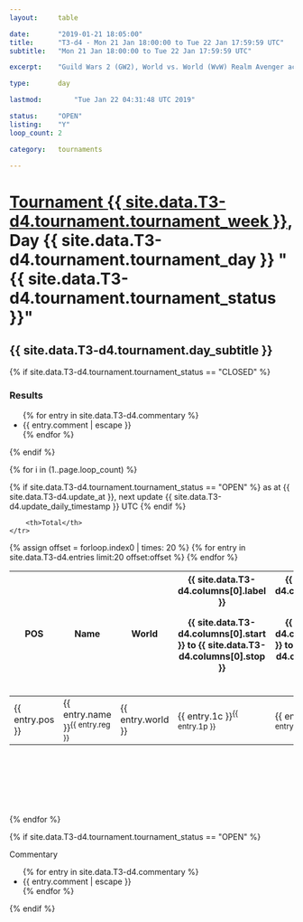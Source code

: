 ```yaml
---
layout: 	table

date: 		"2019-01-21 18:05:00"
title: 		"T3-d4 - Mon 21 Jan 18:00:00 to Tue 22 Jan 17:59:59 UTC"
subtitle: 	"Mon 21 Jan 18:00:00 to Tue 22 Jan 17:59:59 UTC"

excerpt:    "Guild Wars 2 (GW2), World vs. World (WvW) Realm Avenger achivement Tournament. \"Every Kill Counts\""

type:       day

lastmod: 		"Tue Jan 22 04:31:48 UTC 2019"

status:     "OPEN"
listing:    "Y"
loop_count: 2

category: 	tournaments

---
```

<div class="table_header">
    <h1><a href="{{ site.data.T3-d4.tournament.week_url }}">Tournament {{ site.data.T3-d4.tournament.tournament_week }}</a>, Day {{ site.data.T3-d4.tournament.tournament_day }} "{{ site.data.T3-d4.tournament.tournament_status }}"</h1>
    <h2>{{ site.data.T3-d4.tournament.day_subtitle }}</h2> 
</div>

{% if site.data.T3-d4.tournament.tournament_status == "CLOSED" %} 
<div class="commentary">
  <h3>Results</h3>
  <ul>
    {% for entry in site.data.T3-d4.commentary %}
    <li class="commentary_list">{{ entry.comment | escape }}</li>
    {% endfor %}
  </ul>
</div>
{% endif %}


{% for i in (1..page.loop_count) %}

{% if site.data.T3-d4.tournament.tournament_status == "OPEN" %} 
<span class="table_nextupdate">as at {{ site.data.T3-d4.update_at }}, next update {{ site.data.T3-d4.update_daily_timestamp }} UTC</span> 
{% endif %}

<table class="day_table">
  <colgroup>
    <col style="width:18px">
    <col style="width:55px">
    <col style="width:55px">
    <col style="width:12px">
    <col style="width:12px">
    <col style="width:12px">
    <col style="width:12px">
    <col style="width:12px">
    <col style="width:12px">
    <col style="width:12px">
    <col style="width:12px">
    <col style="width:12px">
    <col style="width:12px">
    <col style="width:12px">
    <col style="width:12px">
    <col style="width:12px">
    <col style="width:12px">
    <col style="width:12px">
    <col style="width:12px">
    <col style="width:12px">
    <col style="width:12px">
    <col style="width:12px">
    <col style="width:12px">
    <col style="width:12px">
    <col style="width:12px">
    <col style="width:12px">
    <col style="width:12px">
    <col style="width:18px">
  </colgroup>  
  <thead>
    <tr>
        <th>POS</th>
        <th class="AlignLeft">Name</th>
        <th class="AlignLeft">World</th>

<th><div class="label">{{ site.data.T3-d4.columns[0].label }}<p class="onhover">{{ site.data.T3-d4.columns[0].start }} to {{ site.data.T3-d4.columns[0].stop }}</p></div>​</th>
<th><div class="label">{{ site.data.T3-d4.columns[1].label }}<p class="onhover">{{ site.data.T3-d4.columns[1].start }} to {{ site.data.T3-d4.columns[1].stop }}</p></div>​</th>
<th><div class="label">{{ site.data.T3-d4.columns[2].label }}<p class="onhover">{{ site.data.T3-d4.columns[2].start }} to {{ site.data.T3-d4.columns[2].stop }}</p></div>​</th>
<th><div class="label">{{ site.data.T3-d4.columns[3].label }}<p class="onhover">{{ site.data.T3-d4.columns[3].start }} to {{ site.data.T3-d4.columns[3].stop }}</p></div>​</th>
<th><div class="label">{{ site.data.T3-d4.columns[4].label }}<p class="onhover">{{ site.data.T3-d4.columns[4].start }} to {{ site.data.T3-d4.columns[4].stop }}</p></div>​</th>
<th><div class="label">{{ site.data.T3-d4.columns[5].label }}<p class="onhover">{{ site.data.T3-d4.columns[5].start }} to {{ site.data.T3-d4.columns[5].stop }}</p></div>​</th>
<th><div class="label">{{ site.data.T3-d4.columns[6].label }}<p class="onhover">{{ site.data.T3-d4.columns[6].start }} to {{ site.data.T3-d4.columns[6].stop }}</p></div>​</th>
<th><div class="label">{{ site.data.T3-d4.columns[7].label }}<p class="onhover">{{ site.data.T3-d4.columns[7].start }} to {{ site.data.T3-d4.columns[7].stop }}</p></div>​</th>
<th><div class="label">{{ site.data.T3-d4.columns[8].label }}<p class="onhover">{{ site.data.T3-d4.columns[8].start }} to {{ site.data.T3-d4.columns[8].stop }}</p></div>​</th>
<th><div class="label">{{ site.data.T3-d4.columns[9].label }}<p class="onhover">{{ site.data.T3-d4.columns[9].start }} to {{ site.data.T3-d4.columns[9].stop }}</p></div>​</th>
<th><div class="label">{{ site.data.T3-d4.columns[10].label }}<p class="onhover">{{ site.data.T3-d4.columns[10].start }} to {{ site.data.T3-d4.columns[10].stop }}</p></div>​</th>

<th><div class="label">{{ site.data.T3-d4.columns[11].label }}<p class="onhover">{{ site.data.T3-d4.columns[11].start }} to {{ site.data.T3-d4.columns[11].stop }}</p></div>​</th>
<th><div class="label">{{ site.data.T3-d4.columns[12].label }}<p class="onhover">{{ site.data.T3-d4.columns[12].start }} to {{ site.data.T3-d4.columns[12].stop }}</p></div>​</th>
<th><div class="label">{{ site.data.T3-d4.columns[13].label }}<p class="onhover">{{ site.data.T3-d4.columns[13].start }} to {{ site.data.T3-d4.columns[13].stop }}</p></div>​</th>
<th><div class="label">{{ site.data.T3-d4.columns[14].label }}<p class="onhover">{{ site.data.T3-d4.columns[14].start }} to {{ site.data.T3-d4.columns[14].stop }}</p></div>​</th>
<th><div class="label">{{ site.data.T3-d4.columns[15].label }}<p class="onhover">{{ site.data.T3-d4.columns[15].start }} to {{ site.data.T3-d4.columns[15].stop }}</p></div>​</th>
<th><div class="label">{{ site.data.T3-d4.columns[16].label }}<p class="onhover">{{ site.data.T3-d4.columns[16].start }} to {{ site.data.T3-d4.columns[16].stop }}</p></div>​</th>
<th><div class="label">{{ site.data.T3-d4.columns[17].label }}<p class="onhover">{{ site.data.T3-d4.columns[17].start }} to {{ site.data.T3-d4.columns[17].stop }}</p></div>​</th>
<th><div class="label">{{ site.data.T3-d4.columns[18].label }}<p class="onhover">{{ site.data.T3-d4.columns[18].start }} to {{ site.data.T3-d4.columns[18].stop }}</p></div>​</th>
<th><div class="label">{{ site.data.T3-d4.columns[19].label }}<p class="onhover">{{ site.data.T3-d4.columns[19].start }} to {{ site.data.T3-d4.columns[19].stop }}</p></div>​</th>
<th><div class="label">{{ site.data.T3-d4.columns[20].label }}<p class="onhover">{{ site.data.T3-d4.columns[20].start }} to {{ site.data.T3-d4.columns[20].stop }}</p></div>​</th>

<th><div class="label">{{ site.data.T3-d4.columns[21].label }}<p class="onhover">{{ site.data.T3-d4.columns[21].start }} to {{ site.data.T3-d4.columns[21].stop }}</p></div>​</th>
<th><div class="label">{{ site.data.T3-d4.columns[22].label }}<p class="onhover">{{ site.data.T3-d4.columns[22].start }} to {{ site.data.T3-d4.columns[22].stop }}</p></div>​</th>
<th><div class="label">{{ site.data.T3-d4.columns[23].label }}<p class="onhover">{{ site.data.T3-d4.columns[23].start }} to {{ site.data.T3-d4.columns[23].stop }}</p></div>​</th>

        <th>Total</th>
    </tr>
  </thead>
  {% assign offset = forloop.index0 | times: 20 %}
<tbody>
{% for entry in site.data.T3-d4.entries limit:20 offset:offset %}
  <tr>
    <td class="pl{{ entry.pos }}">{{ entry.pos }}</td>
    <td class="AlignLeft">{{ entry.name }}<sup>{{ entry.reg }}</sup></td>
    <td class="AlignLeft">{{ entry.world }}</td>
    <td class="pl{{ entry.1p }}">{{ entry.1c }}<sup>{{ entry.1p }}</sup></td>
    <td class="pl{{ entry.2p }}">{{ entry.2c }}<sup>{{ entry.2p }}</sup></td>
    <td class="pl{{ entry.3p }}">{{ entry.3c }}<sup>{{ entry.3p }}</sup></td>
    <td class="pl{{ entry.4p }}">{{ entry.4c }}<sup>{{ entry.4p }}</sup></td>
    <td class="pl{{ entry.5p }}">{{ entry.5c }}<sup>{{ entry.5p }}</sup></td>
    <td class="pl{{ entry.6p }}">{{ entry.6c }}<sup>{{ entry.6p }}</sup></td>
    <td class="pl{{ entry.7p }}">{{ entry.7c }}<sup>{{ entry.7p }}</sup></td>
    <td class="pl{{ entry.8p }}">{{ entry.8c }}<sup>{{ entry.8p }}</sup></td>
    <td class="pl{{ entry.9p }}">{{ entry.9c }}<sup>{{ entry.9p }}</sup></td>
    <td class="pl{{ entry.10p }}">{{ entry.10c }}<sup>{{ entry.10p }}</sup></td>
    <td class="pl{{ entry.11p }}">{{ entry.11c }}<sup>{{ entry.11p }}</sup></td>
    <td class="pl{{ entry.12p }}">{{ entry.12c }}<sup>{{ entry.12p }}</sup></td>
    <td class="pl{{ entry.13p }}">{{ entry.13c }}<sup>{{ entry.13p }}</sup></td>
    <td class="pl{{ entry.14p }}">{{ entry.14c }}<sup>{{ entry.14p }}</sup></td>
    <td class="pl{{ entry.15p }}">{{ entry.15c }}<sup>{{ entry.15p }}</sup></td>
    <td class="pl{{ entry.16p }}">{{ entry.16c }}<sup>{{ entry.16p }}</sup></td>
    <td class="pl{{ entry.17p }}">{{ entry.17c }}<sup>{{ entry.17p }}</sup></td>
    <td class="pl{{ entry.18p }}">{{ entry.18c }}<sup>{{ entry.18p }}</sup></td>
    <td class="pl{{ entry.19p }}">{{ entry.19c }}<sup>{{ entry.19p }}</sup></td>
    <td class="pl{{ entry.20p }}">{{ entry.20c }}<sup>{{ entry.20p }}</sup></td>
    <td class="pl{{ entry.21p }}">{{ entry.21c }}<sup>{{ entry.21p }}</sup></td>
    <td class="pl{{ entry.22p }}">{{ entry.22c }}<sup>{{ entry.22p }}</sup></td>
    <td class="pl{{ entry.23p }}">{{ entry.23c }}<sup>{{ entry.23p }}</sup></td>
    <td class="pl{{ entry.24p }}">{{ entry.24c }}<sup>{{ entry.24p }}</sup></td>
    <td>{{ entry.total }}</td>
  </tr>
{% endfor %}  
</tbody>
</table>
<div class="leaderboard">
  <script async src="//pagead2.googlesyndication.com/pagead/js/adsbygoogle.js"></script>
  <!-- 728x90 -->
  <ins class="adsbygoogle"
       style="display:inline-block;width:728px;height:90px"
       data-ad-client="ca-pub-3274917281288240"
       data-ad-slot="3870538733"></ins>
  <script>
  (adsbygoogle = window.adsbygoogle || []).push({});
  </script>    
</div>
<br />
{% endfor %}

{% if site.data.T3-d4.tournament.tournament_status == "OPEN" %} 
<div class="commentary">
  <span class="commentary_title">Commentary</span>
  <ul>
    {% for entry in site.data.T3-d4.commentary %}
    <li class="commentary_list">{{ entry.comment | escape }}</li>
    {% endfor %}
  </ul>
</div>
{% endif %}


